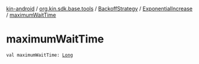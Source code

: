 [kin-android](../../../index.md) / [org.kin.sdk.base.tools](../../index.md) / [BackoffStrategy](../index.md) / [ExponentialIncrease](index.md) / [maximumWaitTime](./maximum-wait-time.md)

# maximumWaitTime

`val maximumWaitTime: `[`Long`](https://kotlinlang.org/api/latest/jvm/stdlib/kotlin/-long/index.html)